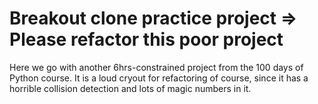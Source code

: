 # Breakout clone practice project => Please refactor this poor project

Here we go with another 6hrs-constrained project from the 100 days of Python course.
It is a loud cryout for refactoring of course, since it has a horrible collision detection and lots of magic numbers in it.
